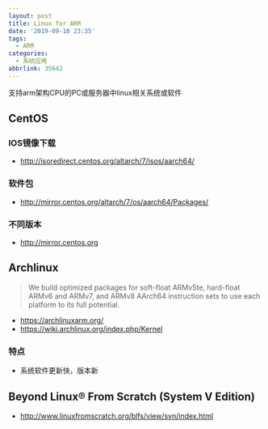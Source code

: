 ```yaml
---
layout: post
title: Linux for ARM
date: '2019-09-10 23:35'
tags:
  - ARM
categories:
  - 系统应用
abbrlink: 35642
---
```


支持arm架构CPU的PC或服务器中linux相关系统或软件

<!--more-->


## CentOS

### IOS镜像下载

- http://isoredirect.centos.org/altarch/7/isos/aarch64/


### 软件包

- http://mirror.centos.org/altarch/7/os/aarch64/Packages/

### 不同版本

- http://mirror.centos.org


## Archlinux

>We build optimized packages for soft-float ARMv5te, hard-float ARMv6 and ARMv7, and ARMv8 AArch64 instruction sets to use each platform to its full potential.

- https://archlinuxarm.org/
- https://wiki.archlinux.org/index.php/Kernel

### 特点

 - 系统软件更新快，版本新


## Beyond Linux® From Scratch (System V Edition)




- http://www.linuxfromscratch.org/blfs/view/svn/index.html
